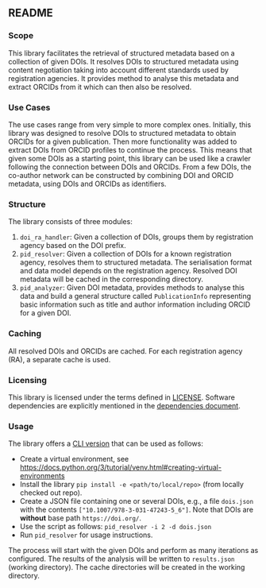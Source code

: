 ## README

### Scope

This library facilitates the retrieval of structured metadata based on a collection of given DOIs.
It resolves DOIs to structured metadata using content negotiation taking into account different standards used by registration agencies.
It provides method to analyse this metadata and extract ORCIDs from it which can then also be resolved.

### Use Cases

The use cases range from very simple to more complex ones.
Initially, this library was designed to resolve DOIs to structured metadata to obtain ORCIDs for a given publication.
Then more functionality was added to extract DOIs from ORCID profiles to continue the process.
This means that given some DOIs as a starting point, this library can be used like a crawler following the connection between DOIs and ORCIDs.
From a few DOIs, the co-author network can be constructed by combining DOI and ORCID metadata, using DOIs and ORCIDs as identifiers. 

### Structure

The library consists of three modules:
1. `doi_ra_handler`: Given a collection of DOIs, groups them by registration agency based on the DOI prefix. 
2. `pid_resolver`: Given a collection of DOIs for a known registration agency, resolves them to structured metadata. 
   The serialisation format and data model depends on the registration agency.
   Resolved DOI metadata will be cached in the corresponding directory.
3. `pid_analyzer`: Given DOI metadata, provides methods to analyse this data and build a general structure called `PublicationInfo` 
   representing basic information such as title and author information including ORCID for a given DOI.

### Caching

All resolved DOIs and ORCIDs are cached. For each registration agency (RA), a separate cache is used.

### Licensing

This library is licensed under the terms defined in [LICENSE](LICENSE).
Software dependencies are explicitly mentioned in the [dependencies document](DEPENDENCIES.md).


### Usage

The library offers a [CLI version](pid_resolver_lib/cli.py) that can be used as follows:
- Create a virtual environment, see https://docs.python.org/3/tutorial/venv.html#creating-virtual-environments
- Install the library `pip install -e <path/to/local/repo>` (from locally checked out repo).
- Create a JSON file containing one or several DOIs, e.g., a file `dois.json` with the contents `["10.1007/978-3-031-47243-5_6"]`. Note that DOIs are **without** base path `https://doi.org/`.
- Use the script as follows: `pid_resolver -i 2 -d dois.json`
- Run `pid_resolver` for usage instructions.

The process will start with the given DOIs and perform as many iterations as configured.
The results of the analysis will be written to `results.json` (working directory). 
The cache directories will be created in the working directory.  

